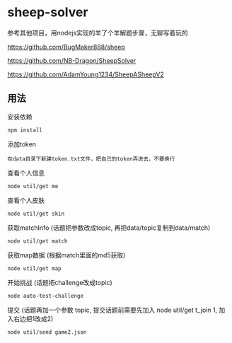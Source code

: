 # sheep-solver
参考其他项目，用nodejs实现的羊了个羊解题步骤，无聊写着玩的

https://github.com/BugMaker888/sheep

https://github.com/NB-Dragon/SheepSolver

https://github.com/AdamYoung1234/SheepASheepV2


## 用法
安装依赖

    npm install

添加token

    在data目录下新建token.txt文件，把自己的token弄进去，不要换行

查看个人信息

    node util/get me

查看个人皮肤

    node util/get skin

获取matchInfo (话题把参数改成topic, 再把data/topic复制到data/match)

    node util/get match

获取map数据 (根据match里面的md5获取)

    node util/get map

开始挑战 (话题把challenge改成topic)

    node auto-test-challenge

提交 (话题再加一个参数 topic, 提交话题前需要先加入 node util/get t_join 1, 加入右边把1改成2)

    node util/send game2.json